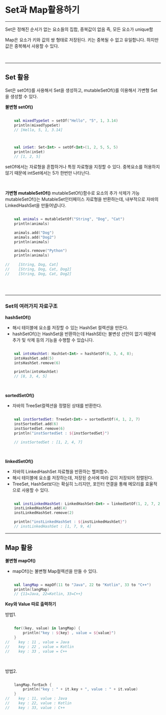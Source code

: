 
<br>

# Set과 Map활용하기
--- 

Set은 정해진 순서가 없는 요소들의 집합, 중복값이 없음 즉, 모든 요소가 unique함

Map은 요소가 키와 값의 쌍 형태로 저장된다. 키는 중복될 수 없고 유일합니다. 하지만 값은 중복해서 사용할 수 있다.


<br>

---
## Set 활용

Set은 setOf()를 사용해서 Set을 생성하고, mutableSetOf()를 이용해서 가변형 Set을 생성할 수 있다.

**불변형 setOf()**

``` kotlin

    val mixedTypeSet = setOf("Hello", "5", 1, 3.14)
    println(mixedTypeSet)
    // [Hello, 5, 1, 3.14]



    val inSet: Set<Int> = setOf<Int>(1, 2, 5, 5, 5)
    println(inSet)
	// [1, 2, 5]

```

setOf에서는 자료형을 혼합하거나 특정 자료형을 지정할 수 있다.
중복요소를 허용하지 않기 때문에 intSet에서는 5가 한번만 나타난다.

<br>

**가변형 mutableSetOf()**
mutableSetOf()함수로 요소의 추가 삭제가 가능 mutableSetOf()는 MutableSet인터페이스 자료형을 반환하는데, 내부적으로 자바의 LinkedHashSet을 만들어냅니다.

``` kotlin

    val animals = mutableSetOf("String", "Dog", "Cat")
    println(animals)

    animals.add("Dog")
    animals.add("Dog2")
    println(animals)

    animals.remove("Python")
    println(animals)
    
//    [String, Dog, Cat]
//    [String, Dog, Cat, Dog2]
//    [String, Dog, Cat, Dog2]
   

```

<br>

---
### Set의 여러가지 자료구조

**hashSetOf()**

- 해시 테이블에 요소를 저장할 수 있는  HashSet 컬렉션을 만든다.
- hashSetOf()는 HashSet을 반환하는데 HashSEt는 불변성 선언이 없기 때문에 추가 및 삭제 등의 기능을 수행할 수 있습니다.


``` kotlin

    val intsHashSet: HashSet<Int> = hashSetOf(6, 3, 4, 8);
    intsHashSet.add(5)
    intsHashSet.remove(6)

    println(intsHashSet)
    // [8, 3, 4, 5]

```

<br>

**sortedSetOf()**

- 자바의 TreeSet컬렉션을 정렬된 상태를 반환한다.

``` kotlin

    val instSortedSet: TreeSet<Int> = sortedSetOf(4, 1, 2, 7)
    instSortedSet.add(6)
    instSortedSet.remove(6)
    println("instSortedSet : ${instSortedSet}")

    // instSortedSet : [1, 2, 4, 7]

```

<br>

**linkedSetOf()**

- 자바의 LinkedHashSet 자료형을 반환하는 헬퍼함수.
- 해시 테이블에 요소를 저장하는데, 저장된 순서에 따라 값이 저장되어 정렬된다.
- TreeSet, HashSet보다는 확실히 느리지만, 포인터 연결을 통해 메모리를 효율적으로 사용할 수 있다.

``` kotlin

    val instLinkedHashSet: LinkedHashSet<Int> = linkedSetOf(1, 2, 7, 2, 9)
    instLinkedHashSet.add(4)
    instLinkedHashSet.remove(2)

    println("instLinkedHashSet : ${instLinkedHashSet}")
    // instLinkedHashSet : [1, 7, 9, 4]

```



---
## Map 활용

**불변형 mapOf()**

- mapOf()는 불변형 Map컬렉션을 만들 수 있다.

``` kotlin

    val langMap = mapOf(11 to "Java", 22 to "Kotlin", 33 to "C++")
    println(langMap)
	// {11=Java, 22=Kotlin, 33=C++}


```


**Key와 Value 따로 출력하기**

방법1. 

``` kotlin

    for((key, value) in langMap) {
        println("key : ${key} , value = ${value}")
    }
//    key : 11 , value = Java
//    key : 22 , value = Kotlin
//    key : 33 , value = C++


```

<br>

방법2.

``` kotlin

    langMap.forEach {
        println("key : " + it.key + ", value : " + it.value)
    }
//    key : 11, value : Java
//    key : 22, value : Kotlin
//    key : 33, value : C++


```
















